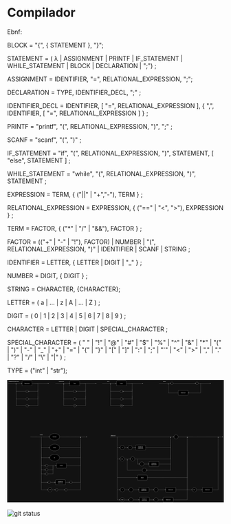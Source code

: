 # Compilador

Ebnf:

BLOCK = "{", { STATEMENT }, "}";

STATEMENT = ( λ | ASSIGNMENT | PRINTF | IF_STATEMENT | WHILE_STATEMENT | BLOCK | DECLARATION | ";") ;

ASSIGNMENT = IDENTIFIER, "=", RELATIONAL_EXPRESSION, ";";

DECLARATION = TYPE, IDENTIFIER_DECL, ";" ;

IDENTIFIER_DECL = IDENTIFIER, [ "=", RELATIONAL_EXPRESSION ], { ",", IDENTIFIER, [ "=", RELATIONAL_EXPRESSION ] } ;

PRINTF = "printf", "(", RELATIONAL_EXPRESSION, ")", ";" ;

SCANF = "scanf", "(", ")" ;

IF_STATEMENT = "if", "(", RELATIONAL_EXPRESSION, ")", STATEMENT, [ "else", STATEMENT ] ;

WHILE_STATEMENT = "while", "(", RELATIONAL_EXPRESSION, ")", STATEMENT ;

EXPRESSION = TERM, { ("||" | "+","-"), TERM } ;

RELATIONAL_EXPRESSION = EXPRESSION, { ("==" | "<", ">"), EXPRESSION } ;

TERM = FACTOR, { ("*" | "/" | "&&"), FACTOR } ;

FACTOR = (("+" | "-" | "!"), FACTOR) | NUMBER | "(", RELATIONAL_EXPRESSION, ")" | IDENTIFIER | SCANF | STRING ;

IDENTIFIER = LETTER, { LETTER | DIGIT | "_" } ;

NUMBER = DIGIT, { DIGIT } ;

STRING = CHARACTER, {CHARACTER};

LETTER = ( a | ... | z | A | ... | Z ) ;

DIGIT = ( 0 | 1 | 2 | 3 | 4 | 5 | 6 | 7 | 8 | 9 ) ;

CHARACTER = LETTER | DIGIT | SPECIAL_CHARACTER ;

SPECIAL_CHARACTER = ( " " | "!" | "@" | "#" | "$" | "%" | "^" | "&" | "*" | "(" | ")" | "-" | "_" | "+" | "=" | "{" | "}" | "[" | "]" | ":" | ";" | "'" | "<" | ">" | "," | "." | "?" | "/" | "\\" | "|" ) ;

TYPE = ("int" | "str");

![Alt text](diagram.png)

![git status](http://3.129.230.99/svg/PedroPauloMorenoCamargo/Compilador/)
